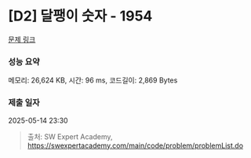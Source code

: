 # [D2] 달팽이 숫자 - 1954 

[문제 링크](https://swexpertacademy.com/main/code/problem/problemDetail.do?contestProbId=AV5PobmqAPoDFAUq) 

### 성능 요약

메모리: 26,624 KB, 시간: 96 ms, 코드길이: 2,869 Bytes

### 제출 일자

2025-05-14 23:30



> 출처: SW Expert Academy, https://swexpertacademy.com/main/code/problem/problemList.do